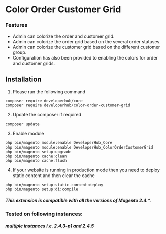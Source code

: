 [//]: # (File format based on https://www.makeareadme.com/)

# Color Order Customer Grid
### Features
* Admin can colorize the order and customer grid.
* Admin can colorize the order grid based on the several order statuses.
* Admin can colorize the customer grid based on the different customer group.
* Configuration has also been provided to enabling the colors for order and customer grids.


## Installation

1. Please run the following command
```shell
composer require developerhub/core
composer require developerhub/color-order-customer-grid
```

2. Update the composer if required
```shell
composer update
```

3. Enable module
```shell
php bin/magento module:enable DeveloperHub_Core
php bin/magento module:enable DeveloperHub_ColorOrderCustomerGrid
php bin/magento setup:upgrade
php bin/magento cache:clean
php bin/magento cache:flush
```
4. If your website is running in production mode then you need to deploy static content and
then clear the cache
```shell
php bin/magento setup:static-content:deploy
php bin/magento setup:di:compile
```



##### This extension is compatible with all the versions of Magento 2.4.*.
### Tested on following instances:
##### multiple instances i.e. 2.4.3-p1 and 2.4.5
